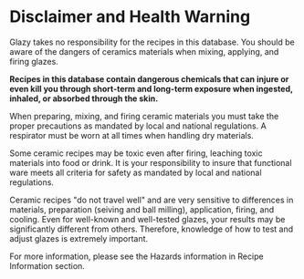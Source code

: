 # Disclaimer and Health Warning

Glazy takes no responsibility for the recipes in this database. 
You should be aware of the dangers of ceramics materials 
when mixing, applying, and firing glazes. 

**Recipes in this database contain dangerous chemicals that can injure or even kill you through short-term and long-term exposure when ingested, inhaled, or absorbed through the skin.** 

When preparing, mixing, and firing ceramic materials you must take the proper precautions as mandated by local and national regulations.  A respirator must be worn at all times when handling dry materials.

Some ceramic recipes may be toxic even after firing, leaching toxic materials into food or drink.  It is your responsibility to insure that functional ware meets all criteria for safety as mandated by local and national regulations. 

Ceramic recipes "do not travel well" and are very sensitive to 
differences in materials, preparation (seiving and ball milling), 
application, firing, and cooling. Even for well-known and 
well-tested glazes, your results may be significantly different 
from others. Therefore, knowledge of how to test and adjust 
glazes is extremely important.

For more information, please see the Hazards information in 
Recipe Information section.
